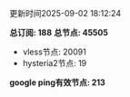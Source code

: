 更新时间2025-09-02 18:12:24

**总订阅: 188**
**总节点: 45505**
- vless节点: 20091
- hysteria2节点: 19

**google ping有效节点: 213**
